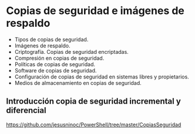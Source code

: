 # Copias de seguridad e imágenes de respaldo
- Tipos de copias de seguridad.
- Imágenes de respaldo.
- Criptografía. Copias de seguridad encriptadas.
- Compresión en copias de seguridad.
- Políticas de copias de seguridad.
- Software de copias de seguridad.
- Configuración de copias de seguridad en sistemas libres y propietarios.
- Medios de almacenamiento en copias de seguridad.

## Introducción copia de seguridad incremental y diferencial
https://github.com/jesusninoc/PowerShell/tree/master/CopiasSeguridad
